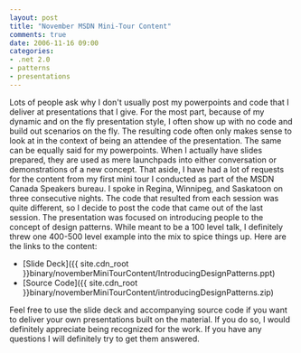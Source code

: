 ```yaml
---
layout: post
title: "November MSDN Mini-Tour Content"
comments: true
date: 2006-11-16 09:00
categories:
- .net 2.0
- patterns
- presentations
---
```


Lots of people ask why I don't usually post my powerpoints and code that I deliver at presentations that I give. For the most part, because of my dynamic and on the fly presentation style, I often show up with no code and build out scenarios on the fly. The resulting code often only makes sense to look at in the context of being an attendee of the presentation. 
The same can be equally said for my powerpoints. When I actually have slides prepared, they are used as mere launchpads into either conversation or demonstrations of a new concept. 
That aside, I have had a lot of requests for the content from my first mini tour I conducted as part of the MSDN Canada Speakers bureau. I spoke in Regina, Winnipeg, and Saskatoon on three consecutive nights. The code that resulted from each session was quite different, so I decide to post the code that came out of the last session. 
The presentation was focused on introducing people to the concept of design patterns. While meant to be a 100 level talk, I definitely threw one 400-500 level example into the mix to spice things up. 
Here are the links to the content: 
  <ul> <li>[Slide Deck]({{ site.cdn_root }}binary/novemberMiniTourContent/IntroducingDesignPatterns.ppt)  <li>[Source Code]({{ site.cdn_root }}binary/novemberMiniTourContent/introducingDesignPatterns.zip)</li></ul> 
  
Feel free to use the slide deck and accompanying source code if you want to deliver your own presentations built on the material. If you do so, I would definitely appreciate being recognized for the work. 
If you have any questions I will definitely try to get them answered.




